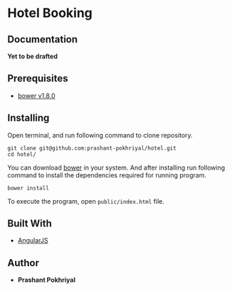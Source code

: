 # Hotel Booking

## Documentation

**Yet to be drafted**

## Prerequisites
- [bower v1.8.0](https://bower.io/)

## Installing
Open terminal, and run following command to clone repository.
```
git clone git@github.com:prashant-pokhriyal/hotel.git
cd hotel/
```
You can download [bower](https://bower.io/) in your system. And after installing run following command to install the dependencies required for running program.
```
bower install
```
To execute the program, open `public/index.html` file.

## Built With

* [AngularJS](https://angularjs.org/)


## Author

* **Prashant Pokhriyal**
